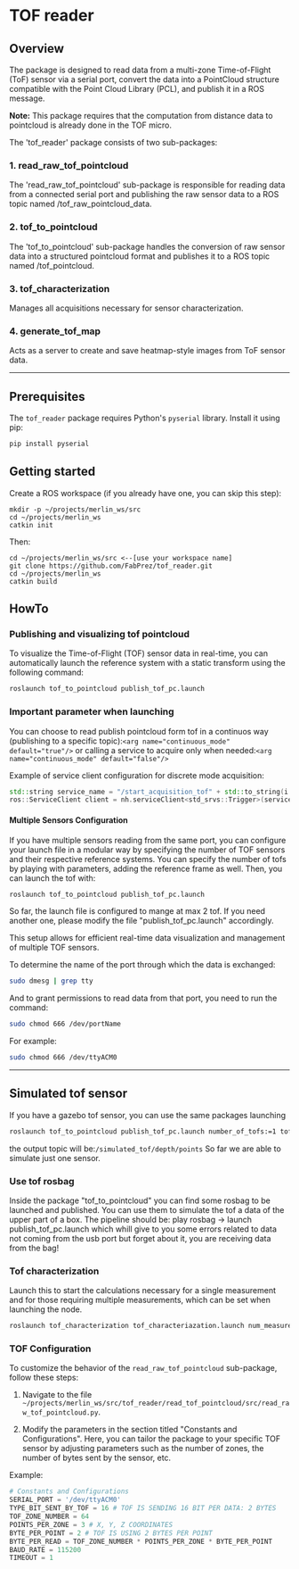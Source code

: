 # TOF reader
## Overview
The package is designed to read data from a multi-zone Time-of-Flight (ToF) sensor via a serial port, convert the data into a PointCloud structure compatible with the Point Cloud Library (PCL), and publish it in a ROS message.

**Note:** This package requires that the computation from distance data to pointcloud is already done in the TOF micro.

The 'tof_reader' package consists of two sub-packages:

### 1. read_raw_tof_pointcloud
The 'read_raw_tof_pointcloud' sub-package is responsible for reading data from a connected serial port and publishing the raw sensor data to a ROS topic named /tof_raw_pointcloud_data.

### 2. tof_to_pointcloud
The 'tof_to_pointcloud' sub-package handles the conversion of raw sensor data into a structured pointcloud format and publishes it to a ROS topic named /tof_pointcloud.
### 3. tof_characterization 
Manages all acquisitions necessary for sensor characterization.
### 4. generate_tof_map
Acts as a server to create and save heatmap-style images from ToF sensor data.

---

## Prerequisites
The `tof_reader` package requires Python's `pyserial` library. Install it using pip:
```bash
pip install pyserial
```
## Getting started
Create a ROS workspace (if you already have one, you can skip this step):
```
mkdir -p ~/projects/merlin_ws/src
cd ~/projects/merlin_ws
catkin init
```
Then:
```
cd ~/projects/merlin_ws/src <--[use your workspace name] 
git clone https://github.com/FabPrez/tof_reader.git
cd ~/projects/merlin_ws
catkin build
```
## HowTo

### Publishing and visualizing tof pointcloud

To visualize the Time-of-Flight (TOF) sensor data in real-time, you can automatically launch the reference system with a static transform using the following command:

```bash
roslaunch tof_to_pointcloud publish_tof_pc.launch
```

### Important parameter when launching
You can choose to read publish pointcloud form tof in a continuos way (publishing to a specific topic):```<arg name="continuous_mode" default="true"/>```
or calling a service to acquire only when needed:```<arg name="continuous_mode" default="false"/>```

Example of service client configuration for discrete mode acquisition:
```cpp
std::string service_name = "/start_acquisition_tof" + std::to_string(i + 1);
ros::ServiceClient client = nh.serviceClient<std_srvs::Trigger>(service_name);
```

#### Multiple Sensors Configuration

If you have multiple sensors reading from the same port, you can configure your launch file in a modular way by specifying the number of TOF sensors and their respective reference systems. You can specify the number of tofs by playing with parameters, adding the reference frame as well. Then, you can launch the tof with:

```bash
roslaunch tof_to_pointcloud publish_tof_pc.launch
```
So far, the launch file is configured to mange at max 2 tof. If you need another one, please modify the file "publish_tof_pc.launch" accordingly.

This setup allows for efficient real-time data visualization and management of multiple TOF sensors.


To determine the name of the port through which the data is exchanged:

```bash
sudo dmesg | grep tty
```

And to grant permissions to read data from that port, you need to run the command:
```bash
sudo chmod 666 /dev/portName
```
For example:
```bash
sudo chmod 666 /dev/ttyACM0
```
---

## Simulated tof sensor
If you have a gazebo tof sensor, you can use the same packages launching 
```bash
roslaunch tof_to_pointcloud publish_tof_pc.launch number_of_tofs:=1 tof_simulated:='true'
```
the output topic will be:```/simulated_tof/depth/points```
So far we are able to simulate just one sensor.

### Use tof rosbag

Inside the package "tof_to_pointcloud" you can find some rosbag to be launched and published. You can use them to simulate the tof a data of the upper part of a box. 
The pipeline should be: play rosbag -> launch publish_tof_pc.launch which whill give to you some errors related to data not coming from the usb port but forget about it, you are receiving data from the bag!


### Tof characterization
Launch this to start the calculations necessary for a single measurement and for those requiring multiple measurements, which can be set when launching the node.

```bash
roslaunch tof_characterization tof_characteriazation.launch num_measurements:=100
```

### TOF Configuration

To customize the behavior of the `read_raw_tof_pointcloud` sub-package, follow these steps:

1. Navigate to the file `~/projects/merlin_ws/src/tof_reader/read_tof_pointcloud/src/read_raw_tof_pointcloud.py`.

2. Modify the parameters in the section titled "Constants and Configurations". Here, you can tailor the package to your specific TOF sensor by adjusting parameters such as the number of zones, the number of bytes sent by the sensor, etc.

Example:
```python
# Constants and Configurations
SERIAL_PORT = '/dev/ttyACM0'
TYPE_BIT_SENT_BY_TOF = 16 # TOF IS SENDING 16 BIT PER DATA: 2 BYTES
TOF_ZONE_NUMBER = 64
POINTS_PER_ZONE = 3 # X, Y, Z COORDINATES
BYTE_PER_POINT = 2 # TOF IS USING 2 BYTES PER POINT
BYTE_PER_READ = TOF_ZONE_NUMBER * POINTS_PER_ZONE * BYTE_PER_POINT
BAUD_RATE = 115200
TIMEOUT = 1
```

